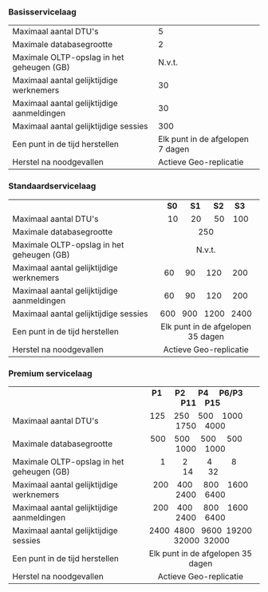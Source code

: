 ### Basisservicelaag

|  |  |
|---|---|
| Maximaal aantal DTU's | 5 |
| Maximale databasegrootte | 2 |
| Maximale OLTP-opslag in het geheugen (GB) | N.v.t. |
| Maximaal aantal gelijktijdige werknemers | 30 |
| Maximaal aantal gelijktijdige aanmeldingen | 30 |
| Maximaal aantal gelijktijdige sessies | 300 |
| Een punt in de tijd herstellen | Elk punt in de afgelopen 7 dagen |
| Herstel na noodgevallen | Actieve Geo-replicatie |


### Standaardservicelaag

|   |  |
|---|:---:|
|| **S0** &nbsp;&nbsp;&nbsp;&nbsp; **S1** &nbsp;&nbsp;&nbsp;&nbsp; **S2** &nbsp;&nbsp;&nbsp; **S3**|
| Maximaal aantal DTU's | &nbsp;&nbsp;10 &nbsp;&nbsp;&nbsp;&nbsp; 20 &nbsp;&nbsp;&nbsp;&nbsp; 50 &nbsp;&nbsp; 100 |
| Maximale databasegrootte | 250 |
| Maximale OLTP-opslag in het geheugen (GB) | N.v.t. |
| Maximaal aantal gelijktijdige werknemers | 60 &nbsp;&nbsp;&nbsp; 90 &nbsp;&nbsp;&nbsp; 120 &nbsp;&nbsp;&nbsp; 200 |
| Maximaal aantal gelijktijdige aanmeldingen | 60 &nbsp;&nbsp;&nbsp; 90 &nbsp;&nbsp;&nbsp; 120 &nbsp;&nbsp;&nbsp; 200 |
| Maximaal aantal gelijktijdige sessies | 600 &nbsp; 900 &nbsp; 1200 &nbsp; 2400 |
| Een punt in de tijd herstellen | Elk punt in de afgelopen 35 dagen |
| Herstel na noodgevallen | Actieve Geo-replicatie |


### Premium servicelaag

|   |  |
|---|:---:|
|| **P1** &nbsp;&nbsp;&nbsp;&nbsp; **P2** &nbsp;&nbsp;&nbsp;&nbsp; **P4** &nbsp;&nbsp;&nbsp; **P6/P3** &nbsp;&nbsp; **P11** &nbsp;&nbsp; **P15**|
| Maximaal aantal DTU's | 125 &nbsp;&nbsp; 250 &nbsp;&nbsp; 500 &nbsp;&nbsp; 1000 &nbsp;&nbsp;&nbsp; 1750 &nbsp;&nbsp; 4000 |
| Maximale databasegrootte | 500 &nbsp;&nbsp; 500 &nbsp;&nbsp;&nbsp; 500 &nbsp;&nbsp;&nbsp; 500 &nbsp;&nbsp;&nbsp; 1000 &nbsp;&nbsp; 1000 |
| Maximale OLTP-opslag in het geheugen (GB) | &nbsp;&nbsp;&nbsp;&nbsp;1 &nbsp;&nbsp;&nbsp;&nbsp;&nbsp;&nbsp; 2 &nbsp;&nbsp;&nbsp;&nbsp;&nbsp;&nbsp;&nbsp; 4 &nbsp;&nbsp;&nbsp;&nbsp;&nbsp;&nbsp;&nbsp; 8 &nbsp;&nbsp;&nbsp;&nbsp;&nbsp; 14 &nbsp;&nbsp;&nbsp;&nbsp;&nbsp; 32 |
| Maximaal aantal gelijktijdige werknemers | &nbsp; 200 &nbsp;&nbsp; 400 &nbsp;&nbsp;&nbsp; 800 &nbsp;&nbsp; 1600 &nbsp; 2400 &nbsp;&nbsp; 6400 |
| Maximaal aantal gelijktijdige aanmeldingen | &nbsp; 200 &nbsp;&nbsp; 400 &nbsp;&nbsp;&nbsp; 800 &nbsp;&nbsp; 1600 &nbsp; 2400 &nbsp;&nbsp; 6400 |
| Maximaal aantal gelijktijdige sessies | 2400 &nbsp;4800 &nbsp; 9600 &nbsp;19200 &nbsp;32000 &nbsp;32000 |
| Een punt in de tijd herstellen | Elk punt in de afgelopen 35 dagen |
| Herstel na noodgevallen | Actieve Geo-replicatie |




<!--HONumber=ago16_HO4-->


